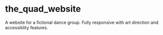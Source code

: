 # the_quad_website
A website for a fictional dance group. Fully responsive with art direction and accessiblity features.
